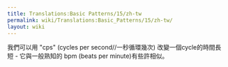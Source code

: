 ```yaml
---
title: Translations:Basic Patterns/15/zh-tw
permalink: wiki/Translations:Basic_Patterns/15/zh-tw/
layout: wiki
---
```


我們可以用 "cps" (cycles per second//一秒循環幾次)
改變一個cycle的時間長短 - 它與一般熟知的 bpm (beats per
minute)有些許相似。
